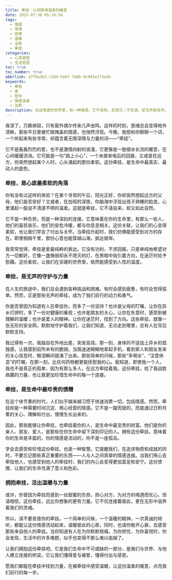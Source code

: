 ```yaml
---
title: 牵挂：心间那缕温柔的暖意
date: 2025-07-30 05:14:54
tags:
  - 情感
  - 亲情
  - 友情
  - 温暖
  - 治愈
  - 牵挂
categories:
  - 心灵感悟
  - 生活哲思
toc: true
toc_number: true
abbrlink: e7f9a1b2-c3d4-5e6f-7a8b-9c0d1e2f3a4b
keywords:
  - 牵挂
  - 爱
  - 陪伴
  - 情感连接
  - 治愈
description: 在这喧嚣的世界里，有一种情感，它不张扬，却深沉；不言语，却无声胜有声。它像一根无形的丝线，连接着彼此的心，在每一个不经意的瞬间，轻轻触动我们的灵魂。那便是“牵挂”。它不是负担，而是心底最柔软的角落，是生命中最珍贵的馈赠。今天，让我们一同走进“牵挂”的世界，感受它带来的温暖、力量与希望。
---
```


夜深了，万籁俱寂，只有窗外偶尔传来几声虫鸣。这样的时刻，思绪总会变得格外清晰，那些平日里被忙碌掩盖的情感，也悄然浮现。今晚，我想和你聊聊一个词，一个听起来有些寻常，却蕴含着无限深情与力量的词——“牵挂”。

它不是轰轰烈烈的爱，也不是激情四射的浪漫，它更像是一股细水长流的暖意，在心间缓缓流淌。它可能是一句“路上小心”，一个未接来电后的回拨，又或是在远方，你突然想起某个人时，心头涌起的那份柔软。这份牵挂，是生命中最真实、最动人的底色。

### 牵挂，是心底最柔软的角落

你有没有过这样的体验？在某个寻常的午后，阳光正好，你却突然想起远方的父母，他们是否安好？又或者，在加班的深夜，你脑海中浮现出孩子熟睡的脸庞，心里涌起一股说不清道不明的温柔。这就是牵挂，它不请自来，却又如此自然。

它不是一种负担，而是一种深刻的连接。它意味着在你的生命里，有那么一些人，他们的喜怒哀乐，他们的安危冷暖，都与你息息相关。这份关联，让我们的心变得柔软，也让我们学会了付出与关怀。当牵挂升起时，我们仿佛能感受到对方的存在，即使相隔千里，那份心意也能穿越山海，抵达彼岸。

我常常觉得，牵挂是爱最纯粹的表达。它没有功利，不求回报，只是单纯地希望对方一切都好。它像一盏微弱却永不熄灭的灯，在黑暗中指引着方向，在迷茫时给予慰藉。这份柔软，让我们在坚硬的世界里，依然能感受到人性的温度。

### 牵挂，是无声的守护与力量

在人生的旅途中，我们总会遇到各种挑战和困难。有时会感到疲惫，有时会觉得孤单。然而，正是那些无声的牵挂，成为了我们前行的动力和勇气。

你是否曾因为知道有人在牵挂你，而多了一份坚持？也许是父母的叮嘱，让你在异乡打拼时，多了一份对健康的重视；也许是朋友的关心，让你在失意时，感受到被理解的温暖；也许是爱人的眼神，让你在迷茫时，找到了方向。这些牵挂，就像一张无形的安全网，默默地守护着我们，让我们知道，无论走到哪里，总有人在背后默默支持。

我记得有一次，我独自在外地出差，突发高烧。那一刻，身体的不适加上异乡的孤独感，让我感到前所未有的脆弱。当我迷迷糊糊地拿起手机，看到家人和朋友发来的关心信息时，眼泪瞬间就涌了出来。那些简单的问候，那些“多喝水”、“注意休息”的叮嘱，在那一刻，比任何药物都更能抚慰我的心。我知道，即使我一个人，我也不是真正的孤单，因为有那么多人，在远方牵挂着我。这份牵挂，给了我战胜病魔的力量，也让我更加珍惜生命中的每一个连接。

### 牵挂，是生命中最珍贵的馈赠

在这个快节奏的时代，人们似乎越来越习惯于快速消费一切，包括情感。然而，牵挂却是一种需要时间沉淀、用心经营的情感。它不是一蹴而就的，而是通过日积月累的关心、理解和付出，慢慢生长出来的。

因此，那些能够让你牵挂，也牵挂着你的人，是生命中最宝贵的财富。他们是你的亲人、朋友、爱人，是那些在你生命中留下深刻印记的人。拥有这份牵挂，意味着你的生命是丰盈的，你的情感是流动的，你不是一座孤岛。

学会去感受和珍惜这份牵挂，也是一种智慧。它提醒我们，在追求物质和成就的同时，不要忘记那些真正重要的东西——人与人之间真挚的情感连接。当我们用心去牵挂他人，也感受到他人的牵挂时，我们的内心会变得更加富足和安宁。这份馈赠，让我们的生命充满了意义和色彩。

### 拥抱牵挂，活出温暖与力量

或许，你曾因为牵挂而感到一丝甜蜜的负担，担心对方，为对方的境遇而忧心。但请相信，这份牵挂，远比你想象的更有力量。它不仅连接着彼此，更在无形中滋养着我们的灵魂。

所以，请不要吝啬你的牵挂。一个简单的问候，一个温暖的眼神，一次真诚的倾听，都能让这份情感流动起来，温暖彼此的心房。同时，也请你敞开心扉，去感受那些来自他人的牵挂。当你知道有人在为你默默祝福，为你担忧，为你喜悦时，你会发现，生活中的许多难题，似乎也变得不那么难以逾越了。

让我们拥抱这份牵挂吧。它是我们生命中不可或缺的一部分，是我们与世界、与他人建立连接的桥梁。它让我们懂得爱与被爱，懂得付出与感恩。

愿我们都能在牵挂中找到力量，在被牵挂中感受温暖，让这份温柔的暖意，点亮我们前行的每一步。